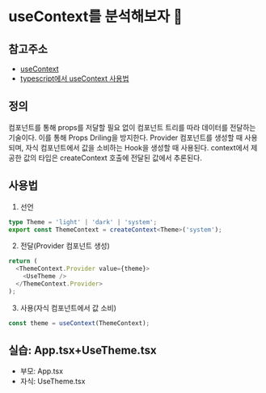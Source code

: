 # useContext를 분석해보자 🎯

## 참고주소

- [useContext](https://ko.react.dev/reference/react/useContext#usecontext)
- [typescript에서 useContext 사용법](https://ko.react.dev/learn/typescript#typing-usecontext)

## 정의

컴포넌트를 통해 props를 저달할 필요 없이 컴포넌트 트리를 따라 데이터를 전달하는 기술이다. 이를 통해 Props Driling을 방지한다.
Provider 컴포넌트를 생성할 때 사용되며, 자식 컴포넌트에서 값을 소비하는 Hook을 생성할 때 사용된다.
context에서 제공한 값의 타입은 createContext 호출에 전달된 값에서 추론된다.

## 사용법

1. 선언

```ts
type Theme = 'light' | 'dark' | 'system';
export const ThemeContext = createContext<Theme>('system');
```

2. 전달(Provider 컴포넌트 생성)

```ts
return (
  <ThemeContext.Provider value={theme}>
    <UseTheme />
  </ThemeContext.Provider>
);
```

3. 사용(자식 컴포넌트에서 값 소비)

```ts
const theme = useContext(ThemeContext);
```

## 실습: App.tsx+UseTheme.tsx

- 부모: App.tsx
- 자식: UseTheme.tsx
